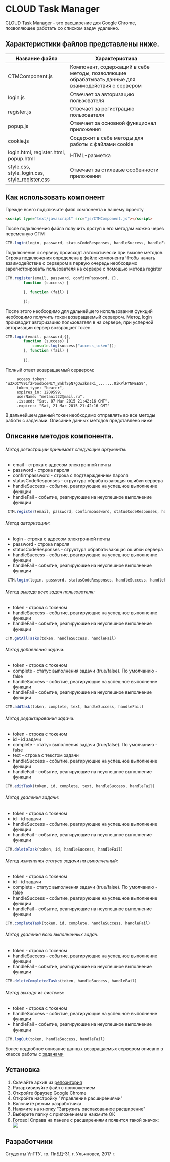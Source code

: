  # CLOUD Task Manager 

CLOUD Task Manager - это расширение для Google Chrome, позволяющее работать со списком задач удаленно. 

## Характеристики файлов представлены ниже.


Название файла | Характеристика 
--- | ---
CTMComponent.js  | Компонент, содержащий в себе методы, позволяющие обрабатывать данные для взаимодействия с сервером
login.js| Отвечает за авторизацию пользователя
register.js| Отвечает за регистрацию пользователя
popup.js| Отвечает за основной функционал приложения
cookie.js| Содержит в себе методы для работы с файлами cookie
login.html, register.html,    popup.html | HTML-разметка
style.css,    style_login.css,    style_reqister.css  | Отвечает за стилевые особенности приложения

## Как использовать компонент

Прежде всего подключите файл компонента к вашему проекту

```html
<script type="text/javascript" src="js/CTMComponent.js"></script>
```

После подключения файла получить доступ к его методам можно через переменную CTM

```js
CTM.login(login, password, statusCodeResponses, handleSuccess, handleFail)
```

Подключение к серверу происходт автоматически при вызове методов. 
Строка подключения определена в файле компонента
Чтобы начать взаимодействие с сервером в первую очередь необходимо 
зарегистрировать пользователя на сервере с помощью метода register

```js
CTM.register(email, password, confirmPassword, {},
        function (success) {
            
        }, function (fail) {
            
        });
```

После этого необходимо для дальнейшего использования функций необходимо
получить токен возвращаемый сервером. 
Метод login производит авторизацию пользователя в на сервере, 
при усперной авторизации сервер возвращает токен.
```js
CTM.login(email, password,{},
        function (success) {
            console.log(success["access_token"]);
        }, function (fail) {
                    
        });
```

Полный ответ возвращаемый сервером:
```text
     access_token: "u3XOCYV91f2P6odbceNIY_BnkfSpN7gQwzknsRi_.......0iRPlHYNMEES9",
     token_type: "bearer",
     expires_in: 1209599,
     userName: "metanit22@mail.ru",
     .issued: "Sat, 07 Mar 2015 21:42:16 GMT",
     .expires: "Sat, 21 Mar 2015 21:42:16 GMT"
```

В дальнейшем данный токен необходимо отправлять во все методы работы с задачами.
Описание данных методов представлено ниже

## Описание методов компонента.

###### Метод регистрации принимает следующие аргументы: 
* email - строка с адресом электронной почты
* password - строка пароля
* confirmpassword - строка с подтверждением пароля
* statusCodeResponses - структура обрабатывающая ошибки сервера
* handleSuccess - событие, реагирующие на успешное выполнение функции
* handleFail - событие, реагирующие на неуспешное выполнение функции
```js
 CTM.register(email, password, confirmpassword, statusCodeResponses, handleSuccess, handleFail){}
```
###### Метод авторизации:  
* login - строка с адресом электронной почты
* password - строка пароля
* statusCodeResponses - структура обрабатывающая ошибки сервера
* handleSuccess - событие, реагирующие на успешное выполнение функции
* handleFail - событие, реагирующие на неуспешное выполнение функции
```js
 CTM.login(login, password, statusCodeResponses, handleSuccess, handleFail)
```
###### Метод вывода всех задач пользователя:
* token - строка с токеном
* handleSuccess - событие, реагирующие на успешное выполнение функции
* handleFail - событие, реагирующие на неуспешное выполнение функции
```js
CTM.getAllTasks(token, handleSuccess, handleFail)
```
###### Метод добавления задачи:
* token - строка с токеном
* complete - статус выполнения задачи (true/false). По умолчанию - false
* handleSuccess - событие, реагирующие на успешное выполнение функции
* handleFail - событие, реагирующие на неуспешное выполнение функции
```js
CTM.addTask(token, complete, text, handleSuccess, handleFail)
```
###### Метод редактирования задачи: 
* token - строка с токеном
* id - id задачи
* complete - статус выполнения задачи (true/false). По умолчанию - false
* text - строка с текстом задачи
* handleSuccess - событие, реагирующие на успешное выполнение функции
* handleFail - событие, реагирующие на неуспешное выполнение функции
```js
CTM.editTask(token, id, complete, text, handleSuccess, handleFail) 
```
###### Метод удаления задачи:
* token - строка с токеном
* id - id задачи
* handleSuccess - событие, реагирующие на успешное выполнение функции
* handleFail - событие, реагирующие на неуспешное выполнение функции
```js
CTM.deleteTask(token, id, handleSuccess, handleFail)
```
###### Метод изменения статуса задачи на выполненный:
* token - строка с токеном
* id - id задачи
* complete - статус выполнения задачи (true/false). По умолчанию - false
* handleSuccess - событие, реагирующие на успешное выполнение функции
* handleFail - событие, реагирующие на неуспешное выполнение функции
```js
CTM.completeTask(token, id, complete, handleSuccess, handleFail)
```
###### Метод удаления всех выполненных задач:
* token - строка с токеном
* handleSuccess - событие, реагирующие на успешное выполнение функции
* handleFail - событие, реагирующие на неуспешное выполнение функции
```js
CTM.deleteCompletedTasks(token, handleSuccess, handleFail)
```
###### Метод выхода из системы:
* token - строка с токеном
* handleSuccess - событие, реагирующие на успешное выполнение функции
* handleFail - событие, реагирующие на неуспешное выполнение функции
```js
CTM.logOut(token, handleSuccess, handleFail)
```

Более подробное описание данных возвращаемых сервером описано 
в классе работы с [задачами](https://github.com/ashette/CLOUD-Task-Manager/blob/dev/src/server/Controllers/TaskController.cs)
## Установка
1. Скачайте архив из [репозитория](https://github.com/ashette/CLOUD-Task-Manager/dist/client.crx)
2. Разархивируйте файл с приложением
2. Откройте браузер Google Chrome
3. Откройте настройку "Управление расширениями"
4. Включите режим разработчика 
5. Нажмите на кнопку "Загрузить распакованное расширение"
6. Выберите папку с приложением и нажмите ОК
7. Готово! Справа на панеле с расширениями появится такой значок:  ![](https://pp.userapi.com/c840439/v840439245/3c0c1/R1cteF5DtX8.jpg)

## Разработчики
Студенты УлГТУ, гр. ПиБД-31, г. Ульяновск, 2017 г.
